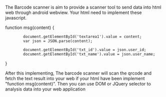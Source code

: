 The Barcode scanner is aim to provide a scanner tool to send data into html web through android webview.
Your html need to implement these javascript.
 

 function msg(content) 
 {
 
            document.getElementById('textarea1').value = content;
            var json = JSON.parse(content);
            
            document.getElementById('txt_id').value = json.user_id;
            document.getElementById('txt_name').value = json.user_name;
  }
  
  After this implementing, 
  The barcode scanner will scan the qrcode and fetch the text result into your web if your html have been implement "function msg(content)".
  Then you can use DOM or JQuery selector to analysis data into your web application
   
